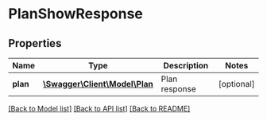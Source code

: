 # PlanShowResponse

## Properties
Name | Type | Description | Notes
------------ | ------------- | ------------- | -------------
**plan** | [**\Swagger\Client\Model\Plan**](Plan.md) | Plan response | [optional] 

[[Back to Model list]](../README.md#documentation-for-models) [[Back to API list]](../README.md#documentation-for-api-endpoints) [[Back to README]](../README.md)


